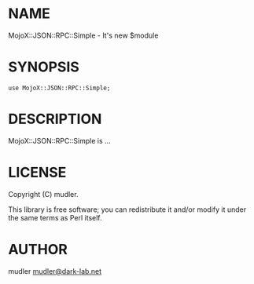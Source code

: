 # NAME

MojoX::JSON::RPC::Simple - It's new $module

# SYNOPSIS

    use MojoX::JSON::RPC::Simple;

# DESCRIPTION

MojoX::JSON::RPC::Simple is ...

# LICENSE

Copyright (C) mudler.

This library is free software; you can redistribute it and/or modify
it under the same terms as Perl itself.

# AUTHOR

mudler <mudler@dark-lab.net>
